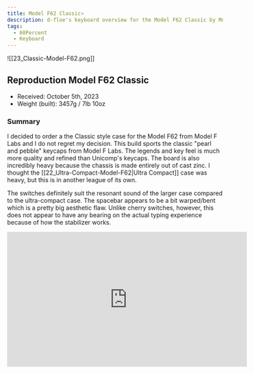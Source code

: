 ```yaml
---
title: Model F62 Classic⭐
description: d-floe's keyboard overview for the Model F62 Classic by Model F Labs.
tags:
  - 60Percent
  - Keyboard
---
```


![[23_Classic-Model-F62.png]]

## Reproduction Model F62 Classic

- Received: October 5th, 2023
- Weight (built): 3457g / 7lb 10oz

### Summary

I decided to order a the Classic style case for the Model F62 from Model F Labs and I do not regret my decision. This build sports the classic "pearl and pebble" keycaps from Model F Labs. The legends and key feel is much more quality and refined than Unicomp's keycaps. The board is also incredibly heavy because the chassis is made entirely out of cast zinc. I thought the [[22_Ultra-Compact-Model-F62|Ultra Compact]] case was heavy, but this is in another league of its own.

The switches definitely suit the resonant sound of the larger case compared to the ultra-compact case. The spacebar appears to be a bit warped/bent which is a pretty big aesthetic flaw. Unlike cherry switches, however, this does not appear to have any bearing on the actual typing experience because of how the stabilizer works.

<iframe width="560" height="315" src="https://www.youtube-nocookie.com/embed/tP2JBZIfimI?si=THMwWZ9ddaWnP2cn" title="YouTube video player" frameborder="0" allow="accelerometer; autoplay; clipboard-write; encrypted-media; gyroscope; picture-in-picture; web-share" allowfullscreen></iframe>